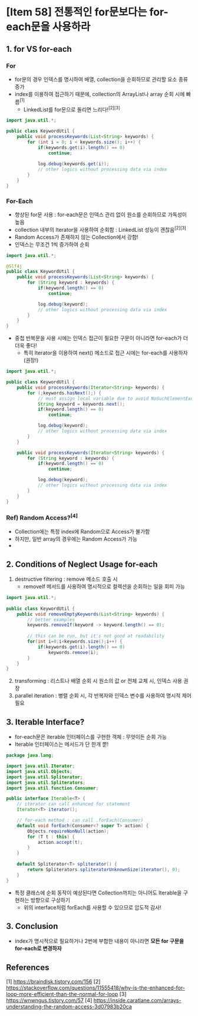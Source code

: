 # [Item 58] 전통적인 for문보다는 for-each문을 사용하라

## 1. for VS for-each
### For
- for문의 경우 인덱스를 명시하여 배열, collection을 순회하므로 관리할 요소 종류 증가
- index를 이용하여 접근하기 때문에, collection의 ArrayList나 array 순회 시에 빠름<sup>[1]</sup>
  - LinkedList를 for문으로 돌리면 느리다!<sup>[2][3]</sup>
```java
import java.util.*;

public class KeywordUtil {
    public void processKeywords(List<String> keywords) {
        for (int i = 0; i < keywords.size(); i++) {
            if(keywords.get(i).length() == 0)
                continue;
            
            log.debug(keywords.get(i));
            // other logics without processing data via index
        }
    }
}
```
### For-Each
- 향상된 for문 사용 : for-each문은 인덱스 관리 없이 원소를 순회하므로 가독성이 높음
- collection 내부의 Iterator을 사용하여 순회함 : LinkedList 성능이 괜찮음<sup>[2][3]</sup>
- Random Access가 존재하지 않는 Collection에서 강함!
- 인덱스는 무조건 1씩 증가하여 순회
```java
import java.util.*;

@Slf4j
public class KeywordUtil {
    public void processKeywords(List<String> keywords) {
        for (String keyword : keywords) {
            if(keyword.length() == 0)
                continue;

            log.debug(keyword);
            // other logics without processing data via index
        }
    }
}
```
- 중첩 반복문을 사용 시에는 인덱스 접근이 필요한 구문이 아니라면 for-each가 더더욱 좋다!
  - 특히 Iterator을 이용하여 next() 메소드로 접근 시에는 for-each를 사용하자(권장!)
```java
import java.util.*;

public class KeywordUtil {
    public void processKeywords(Iterator<String> keywords) {
        for (;keywords.hasNext();) {
            // must assign local variable due to avoid NoSuchElementException
            String keyword = keywords.next();
            if(keyword.length() == 0)
                continue;

            log.debug(keyword);
            // other logics without processing data via index
        }
    }

    public void processKeywords(Iterator<String> keywords) {
        for (String keyword : keywords) {
            if(keyword.length() == 0)
                continue;

            log.debug(keyword);
            // other logics without processing data via index
        }
    }
}
```

### Ref) Random Access?<sup>[4]</sup>
- Collection에는 특정 index에 Random으로 Access가 불가함
- 하지만, 일반 array의 경우에는 Random Access가 가능
- 

## 2. Conditions of Neglect Usage for-each
1. destructive filtering : remove 메소드 호출 시
    - removeIf 메서드를 사용하여 명시적으로 컬렉션을 순회하는 일을 회피 가능
```java
import java.util.*;
   
public class KeywordUtil {
    public void removeEmptyKeywords(List<String> keywords) {
        // better examples
        keywords.removeIf(keyword -> keyword.length() == 0);
        
        // this can be run, but it's not good at readability
        for(int i=0;i<keywords.size();i++) {
            if(keywords.get(i).length() == 0)
                keywords.remove(i);
        }
    }
}   
```
2. transforming : 리스트나 배열 순회 시 원소의 값 or 전체 교체 시, 인덱스 사용 권장
3. parallel iteration : 병렬 순회 시, 각 반복자와 인덱스 변수를 사용하여 명시적 제어 필요

## 3. Iterable Interface?
- for-each문은 iterable 인터페이스를 구현한 객체 : 무엇이든 순회 가능
- Iterable 인터페이스는 메서드가 단 한개 뿐!
```java
package java.lang;

import java.util.Iterator;
import java.util.Objects;
import java.util.Spliterator;
import java.util.Spliterators;
import java.util.function.Consumer;

public interface Iterable<T> {
    // iterator can call enhanced for statement
    Iterator<T> iterator();

    // for-each method : can call .forEach(Consumer)
    default void forEach(Consumer<? super T> action) {
        Objects.requireNonNull(action);
        for (T t : this) {
            action.accept(t);
        }
    }
    
    default Spliterator<T> spliterator() {
        return Spliterators.spliteratorUnknownSize(iterator(), 0);
    }
}

```
- 특정 클래스에 순회 동작이 예상된다면 Collection까지는 아니어도 Iterable을 구현하는 방향으로 구상하기
  - 위의 interface처럼 forEach를 사용할 수 있으므로 압도적 감사!

## 3. Conclusion
- index가 명시적으로 필요하거나 2번에 부합한 내용이 아니라면 **모든 for 구문을 for-each로 변경하자**

## References
[1] https://braindisk.tistory.com/156
[2] https://stackoverflow.com/questions/11555418/why-is-the-enhanced-for-loop-more-efficient-than-the-normal-for-loop
[3] https://wnwngus.tistory.com/57
[4] https://inside.caratlane.com/arrays-understanding-the-random-access-3d07983b20ca